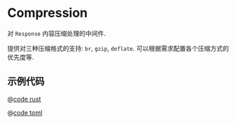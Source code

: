 # Compression

对 `Response` 内容压缩处理的中间件.

提供对三种压缩格式的支持: `br`, `gzip`, `deflate`. 可以根据需求配置各个压缩方式的优先度等.

## 示例代码

<CodeGroup>
  <CodeGroupItem title="main.rs" active>

@[code rust](../../../../codes/compression/src/main.rs)

  </CodeGroupItem>
  <CodeGroupItem title="Cargo.toml">

@[code toml](../../../../codes/compression/Cargo.toml)

  </CodeGroupItem>
</CodeGroup>